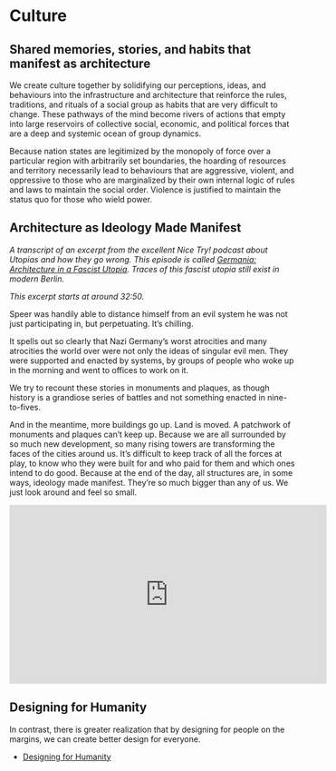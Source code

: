# Culture

## Shared memories, stories, and habits that manifest as architecture

We create culture together by solidifying our perceptions, ideas, and behaviours into the infrastructure and architecture that reinforce the rules, traditions, and rituals of a social group as habits that are very difficult to change. These pathways of the mind become rivers of actions that empty into large reservoirs of collective social, economic, and political forces that are a deep and systemic ocean of group dynamics.

Because nation states are legitimized by the monopoly of force over a particular region with arbitrarily set boundaries, the hoarding of resources and territory necessarily lead to behaviours that are aggressive, violent, and oppressive to those who are marginalized by their own internal logic of rules and laws to maintain the social order. Violence is justified to maintain the status quo for those who wield power.

## Architecture as Ideology Made Manifest

*A transcript of an excerpt from the excellent Nice Try! podcast about Utopias and how they go wrong. This episode is called [Germania: Architecture in a Fascist Utopia](https://www.curbed.com/2019/5/7/18514684/nice-try-podcast-utopian-avery-trufelman). Traces of this fascist utopia still exist in modern Berlin.*

*This excerpt starts at around 32:50.*

Speer was handily able to distance himself from an evil system he was not just participating in, but perpetuating. It’s chilling.

It spells out so clearly that Nazi Germany’s worst atrocities and many atrocities the world over were not only the ideas of singular evil men. They were supported and enacted by systems, by groups of people who woke up in the morning and went to offices to work on it.

We try to recount these stories in monuments and plaques, as though history is a grandiose series of battles and not something enacted in nine-to-fives.

And in the meantime, more buildings go up. Land is moved. A patchwork of monuments and plaques can’t keep up. Because we are all surrounded by so much new development, so many rising towers are transforming the faces of the cities around us. It’s difficult to keep track of all the forces at play, to know who they were built for and who paid for them and which ones intend to do good. Because at the end of the day, all structures are, in some ways, ideology made manifest. They’re so much bigger than any of us. We just look around and feel so small.

<iframe width="560" height="315" src="https://www.youtube.com/embed/YwZNjbaTxx4" frameborder="0" allow="accelerometer; autoplay; encrypted-media; gyroscope; picture-in-picture" allowfullscreen></iframe>

## Designing for Humanity

In contrast, there is greater realization that by designing for people on the margins, we can create better design for everyone.

- [Designing for Humanity](https://www.sypartners.com/podcasts/designing-for-humanity/)

